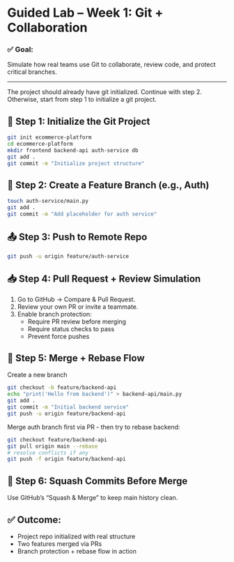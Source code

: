# Guided Lab – Week 1: Git + Collaboration

### ✅ Goal:
Simulate how real teams use Git to collaborate, review code, and protect critical branches.

---
The project should already have git initialized. Continue with step 2. Otherwise, start from step 1 to initialize a git project.

## 🧪 Step 1: Initialize the Git Project

```bash
git init ecommerce-platform
cd ecommerce-platform
mkdir frontend backend-api auth-service db
git add .
git commit -m "Initialize project structure" 
```

## 🔀 Step 2: Create a Feature Branch (e.g., Auth)
```bash git checkout -b feature/auth-service
touch auth-service/main.py
git add .
git commit -m "Add placeholder for auth service"
```

## 📤 Step 3: Push to Remote Repo
```bash git remote add origin https://github.com/YOUR_USER/ecommerce-platform.git
git push -u origin feature/auth-service
```

## 📥 Step 4: Pull Request + Review Simulation
1. Go to GitHub → Compare & Pull Request.
2. Review your own PR or invite a teammate.
3. Enable branch protection:
   - Require PR review before merging
   - Require status checks to pass
   - Prevent force pushes

## 🔁 Step 5: Merge + Rebase Flow
Create a new branch
```bash 
git checkout -b feature/backend-api
echo "print('Hello from backend')" > backend-api/main.py
git add .
git commit -m "Initial backend service"
git push -u origin feature/backend-api
```
Merge auth branch first via PR - then try to rebase backend:

```bash
git checkout feature/backend-api
git pull origin main --rebase
# resolve conflicts if any
git push -f origin feature/backend-api
```
## 🧼 Step 6: Squash Commits Before Merge
Use GitHub’s “Squash & Merge” to keep main history clean.

## ✅ Outcome:
 - Project repo initialized with real structure
 - Two features merged via PRs
 - Branch protection + rebase flow in action
